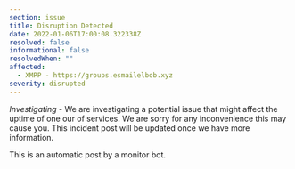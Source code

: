 ```yaml
---
section: issue
title: Disruption Detected
date: 2022-01-06T17:00:08.322338Z
resolved: false
informational: false
resolvedWhen: ""
affected:
  - XMPP - https://groups.esmailelbob.xyz
severity: disrupted
---
```

*Investigating* - We are investigating a potential issue that might affect the uptime of one our of services. We are sorry for any inconvenience this may cause you. This incident post will be updated once we have more information.

This is an automatic post by a monitor bot.
        